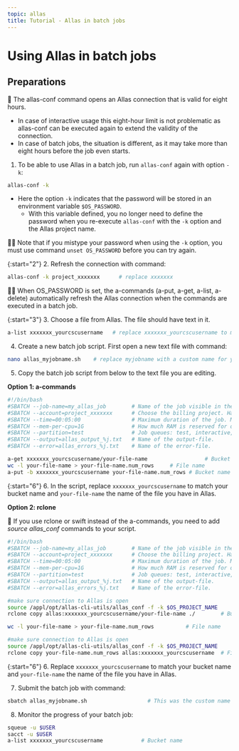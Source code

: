```yaml
---
topic: allas
title: Tutorial - Allas in batch jobs
---
```


# Using Allas in batch jobs

## Preparations

💬 The allas-conf command opens an Allas connection that is valid for eight hours. 
   - In case of interactive usage this eight-hour limit is not problematic as allas-conf can be executed again to extend the validity of the connection.
   - In case of batch jobs, the situation is different, as it may take more than eight hours before the job even starts. 

1. To be able to use Allas in a batch job, run `allas-conf` again with option `-k`:

```bash
allas-conf -k 
```
- Here the option `-k` indicates that the password will be stored in an environment variable `$OS_PASSWORD`. 
   - With this variable defined, you no longer need to define the password when you re-execute `allas-conf` with the `-k` option and the Allas project name. 

☝🏻 Note that if you mistype your password when using the `-k` option, you must use command `unset OS_PASSWORD` before you can try again.

{:start="2"}
2. Refresh the connection with command:

```bash
allas-conf -k project_xxxxxxx      # replace xxxxxxx
```

☝🏻 When OS_PASSWORD is set, the a-commands (a-put, a-get, a-list, a-delete) automatically refresh the Allas connection when the commands are executed in a batch job.

{:start="3"}
3. Choose a file from Allas. The file should have text in it.

```bash
a-list xxxxxxx_yourcscusername   # replace xxxxxxx_yourcscusername to match your bucket
```

4. Create a new batch job script. First open a new text file with command:

```bash
nano allas_myjobname.sh    # replace myjobname with a custom name for your job
```

5. Copy the batch job script from below to the text file you are editing. 

**Option 1: a-commands**

```bash
#!/bin/bash
#SBATCH --job-name=my_allas_job        # Name of the job visible in the queue.
#SBATCH --account=project_xxxxxxx      # Choose the billing project. Has to be defined!
#SBATCH --time=00:05:00                # Maximum duration of the job. Max: depends of the partition. 
#SBATCH --mem-per-cpu=1G               # How much RAM is reserved for one processor.
#SBATCH --partition=test               # Job queues: test, interactive, small, large, longrun, hugemem, hugemem_longrun
#SBATCH --output=allas_output_%j.txt   # Name of the output-file.
#SBATCH --error=allas_errors_%j.txt    # Name of the error-file.

a-get xxxxxxx_yourcscusername/your-file-name                  # Bucket name / File name
wc -l your-file-name > your-file-name.num_rows     # File name
a-put -b xxxxxxx_yourcscusername your-file-name.num_rows # Bucket name / File name
```

{:start="6"}
6. In the script, replace `xxxxxxx_yourcscusername` to match your bucket name and `your-file-name` the name of the file you have in Allas. 

**Option 2: rclone**  

💭 If you use rclone or swift instead of the a-commands, you need to add _source allas_conf_ commands to your script. 

```bash
#!/bin/bash
#SBATCH --job-name=my_allas_job        # Name of the job visible in the queue.
#SBATCH --account=project_xxxxxxx      # Choose the billing project. Has to be defined!
#SBATCH --time=00:05:00                # Maximum duration of the job. Max: depends of the partition. 
#SBATCH --mem-per-cpu=1G               # How much RAM is reserved for one processor.
#SBATCH --partition=test               # Job queues: test, interactive, small, large, longrun, hugemem, hugemem_longrun
#SBATCH --output=allas_output_%j.txt   # Name of the output-file.
#SBATCH --error=allas_errors_%j.txt    # Name of the error-file.

#make sure connection to Allas is open
source /appl/opt/allas-cli-utils/allas_conf -f -k $OS_PROJECT_NAME
rclone copy allas:xxxxxxx_yourcscusername/your-file-name ./        # Bucket name / File name

wc -l your-file-name > your-file-name.num_rows          # File name

#make sure connection to Allas is open
source /appl/opt/allas-cli-utils/allas_conf -f -k $OS_PROJECT_NAME
rclone copy your-file-name.num_rows allas:xxxxxxx_yourcscusername  # File name / Bucket name
```

{:start="6"}
6. Replace `xxxxxxx_yourcscusername` to match your bucket name and `your-file-name` the name of the file you have in Allas. 

7. Submit the batch job with command:

```bash
sbatch allas_myjobname.sh                   # This was the custom name you created earlier
```

8. Monitor the progress of your batch job:

```bash
squeue -u $USER
sacct -u $USER
a-list xxxxxxx_yourcscusername            # Bucket name
```
